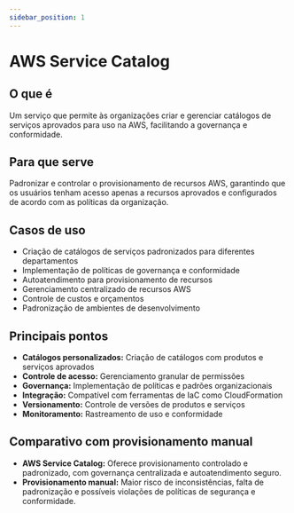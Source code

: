 ```yaml
---
sidebar_position: 1
---
```


# AWS Service Catalog

## O que é
Um serviço que permite às organizações criar e gerenciar catálogos de serviços aprovados para uso na AWS, facilitando a governança e conformidade.

## Para que serve
Padronizar e controlar o provisionamento de recursos AWS, garantindo que os usuários tenham acesso apenas a recursos aprovados e configurados de acordo com as políticas da organização.

## Casos de uso
- Criação de catálogos de serviços padronizados para diferentes departamentos
- Implementação de políticas de governança e conformidade
- Autoatendimento para provisionamento de recursos
- Gerenciamento centralizado de recursos AWS
- Controle de custos e orçamentos
- Padronização de ambientes de desenvolvimento

## Principais pontos
- **Catálogos personalizados:** Criação de catálogos com produtos e serviços aprovados
- **Controle de acesso:** Gerenciamento granular de permissões
- **Governança:** Implementação de políticas e padrões organizacionais
- **Integração:** Compatível com ferramentas de IaC como CloudFormation
- **Versionamento:** Controle de versões de produtos e serviços
- **Monitoramento:** Rastreamento de uso e conformidade

## Comparativo com provisionamento manual
- **AWS Service Catalog:** Oferece provisionamento controlado e padronizado, com governança centralizada e autoatendimento seguro.
- **Provisionamento manual:** Maior risco de inconsistências, falta de padronização e possíveis violações de políticas de segurança e conformidade. 